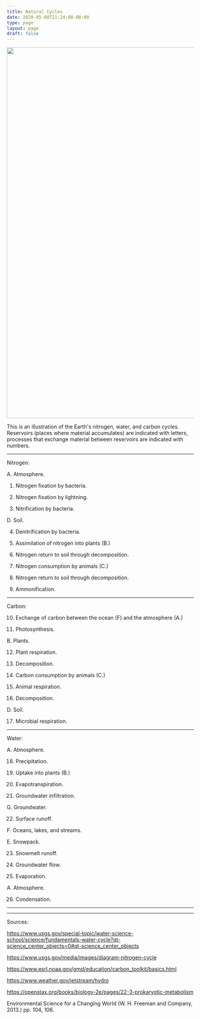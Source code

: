 ```yaml
---
title: Natural Cycles
date: 2020-05-08T21:24:00-08:00
type: page
layout: page
draft: false
---
```


<img src="https://www.benconway.art/img/NaturalCycles-low.png" width=1000px></img>

This is an illustration of the Earth's nitrogen, water, and carbon
cycles. Reservoirs (places where material accumulates) are indicated
with letters, processes that exchange material between reservoirs are
indicated with numbers.


---
Nitrogen:

A. Atmosphere.

1. Nitrogen fixation by bacteria.

2. Nitrogen fixation by lightning.

3. Nitrification by bacteria.

D. Soil.

4. Denitrification by bacteria.

5. Assimilation of nitrogen into plants (B.)

6. Nitrogen return to soil through decomposition.

7. Nitrogen consumption by animals (C.)

8. Nitrogen return to soil through decomposition.

9. Ammonification.


---
Carbon:

10. Exchange of carbon between the ocean (F) and the atmosphere (A.)

11. Photosynthesis.

B. Plants.

12. Plant respiration.

13. Decomposition.

14. Carbon consumption by animals (C.)

15. Animal respiration.

16. Decomposition.

D. Soil.

17. Microbial respiration.


---
Water:

A. Atmosphere.

18. Precipitation.

19. Uptake into plants (B.)

20. Evapotranspiration.

21. Groundwater infiltration.

G. Groundwater.

22. Surface runoff.

F. Oceans, lakes, and streams.

E. Snowpack.

23. Snowmelt runoff.

24. Groundwater flow.

25. Evaporation.

A. Atmosphere.

26. Condensation.

---
---

Sources:

https://www.usgs.gov/special-topic/water-science-school/science/fundamentals-water-cycle?qt-science_center_objects=0#qt-science_center_objects

https://www.usgs.gov/media/images/diagram-nitrogen-cycle

https://www.esrl.noaa.gov/gmd/education/carbon_toolkit/basics.html

https://www.weather.gov/jetstream/hydro

https://openstax.org/books/biology-2e/pages/22-3-prokaryotic-metabolism

Environmental Science for a Changing World (W. H. Freeman and Company,
2013.) pp. 104, 106.
